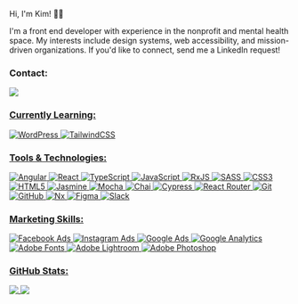 Hi, I'm Kim! 👋🏼

I'm a front end developer with experience in the nonprofit and mental health space. My interests include design systems, web accessibility, and mission-driven organizations. If you'd like to connect, send me a LinkedIn request!

### Contact:
<a href="https://www.linkedin.com/in/kmewrd/">
<img src="https://img.shields.io/badge/linkedin-%230077B5.svg?style=for-the-badge&logo=linkedin&logoColor=white" />

### Currently Learning:
![WordPress](https://img.shields.io/badge/WordPress-%23117AC9.svg?style=for-the-badge&logo=WordPress&logoColor=white)
![TailwindCSS](https://img.shields.io/badge/tailwindcss-%2338B2AC.svg?style=for-the-badge&logo=tailwind-css&logoColor=white)

### Tools & Technologies:
![Angular](https://img.shields.io/badge/angular-%23DD0031.svg?style=for-the-badge&logo=angular&logoColor=white)
![React](https://img.shields.io/badge/react-%2320232a.svg?style=for-the-badge&logo=react&logoColor=%2361DAFB)
![TypeScript](https://img.shields.io/badge/typescript-%23007ACC.svg?style=for-the-badge&logo=typescript&logoColor=white)
![JavaScript](https://img.shields.io/badge/javascript-%23323330.svg?style=for-the-badge&logo=javascript&logoColor=%23F7DF1E)
![RxJS](https://img.shields.io/badge/rxjs-%23B7178C.svg?style=for-the-badge&logo=reactivex&logoColor=white)
![SASS](https://img.shields.io/badge/SASS-hotpink.svg?style=for-the-badge&logo=SASS&logoColor=white)
![CSS3](https://img.shields.io/badge/css3-%231572B6.svg?style=for-the-badge&logo=css3&logoColor=white)
![HTML5](https://img.shields.io/badge/html5-%23E34F26.svg?style=for-the-badge&logo=html5&logoColor=white)
![Jasmine](https://img.shields.io/badge/jasmine-%238A4182.svg?style=for-the-badge&logo=jasmine&logoColor=white)
![Mocha](https://img.shields.io/badge/-mocha-%238D6748?style=for-the-badge&logo=mocha&logoColor=white)
![Chai](https://img.shields.io/badge/chai-A30701?style=for-the-badge&logo=chai&logoColor=white) 
![Cypress](https://img.shields.io/badge/-cypress-%23E5E5E5?style=for-the-badge&logo=cypress&logoColor=058a5e)
![React Router](https://img.shields.io/badge/React_Router-CA4245?style=for-the-badge&logo=react-router&logoColor=white)
![Git](https://img.shields.io/badge/git-%23F05033.svg?style=for-the-badge&logo=git&logoColor=white)
![GitHub](https://img.shields.io/badge/github-%23121011.svg?style=for-the-badge&logo=github&logoColor=white)
![Nx](https://img.shields.io/badge/nx-143055?style=for-the-badge&logo=nx&logoColor=white)
![Figma](https://img.shields.io/badge/figma-%23F24E1E.svg?style=for-the-badge&logo=figma&logoColor=white)
![Slack](https://img.shields.io/badge/Slack-4A154B?style=for-the-badge&logo=slack&logoColor=white)

### Marketing Skills:
![Facebook Ads](https://img.shields.io/badge/Facebook-1877F2?style=for-the-badge&logo=facebook&logoColor=white)
![Instagram Ads](https://img.shields.io/badge/Instagram-E4405F?style=for-the-badge&logo=instagram&logoColor=white)
![Google Ads](https://img.shields.io/badge/Google%20Ads-E37400?style=for-the-badge&logo=google&=<>&message=Google%20Ads&color=darkblue)
![Google Analytics](https://img.shields.io/badge/Google%20Analytics-E37400?style=for-the-badge&logo=google%20analytics&logoColor=white)
![Adobe Fonts](https://img.shields.io/badge/Adobe%20Fonts-000B1D.svg?style=for-the-badge&logo=Adobe%20Fonts&logoColor=white) 
![Adobe Lightroom](https://img.shields.io/badge/Adobe%20Lightroom-31A8FF.svg?style=for-the-badge&logo=Adobe%20Lightroom&logoColor=white)
![Adobe Photoshop](https://img.shields.io/badge/adobephotoshop-%2331A8FF.svg?style=for-the-badge&logo=adobephotoshop&logoColor=white)

### GitHub Stats:
<a href="https://github.com/kmewrd/github-readme-stats">
  <img align="top" src="https://github-readme-stats.vercel.app/api?username=kmewrd&theme=merko&hide_rank=true&hide=stars&count_private&show_icons=true" />
</a>
<a href="https://github.com/kmewrd/github-readme-stats">
  <img align="top" src="https://github-readme-stats.vercel.app/api/top-langs/?username=kmewrd&theme=merko&layout=compact" />
</a>
